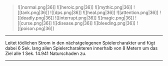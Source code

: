 > ![[normal.png|36]] ![[heroic.png|36]] ![[mythic.png|36]]
> ![[tank.png|36]] ![[dps.png|36]] ![[heal.png|36]]
> ![[attention.png|36]] ![[deadly.png|36]] ![[interrupt.png|36]]
> ![[magic.png|36]] ![[curse.png|36]] ![[disease.png|36]] ![[bleeding.png|36]] ![[poison.png|36]] 

***
Leitet tödlichen Strom in den nächstgelegenen Spielercharakter und fügt dabei 6 Sek. lang allen Spielercharakteren innerhalb von 8 Metern um das Ziel alle 1 Sek. 14.941 Naturschaden zu.


***